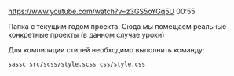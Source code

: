 https://www.youtube.com/watch?v=z3GS5oYGq5U 00:55

Папка с текущим годом проекта.
Сюда мы помещаем реальные конкретные проекты (в данном случае уроки)


Для компиляции стилей необходимо выполнить команду:

```sassc src/scss/style.scss css/style.css```